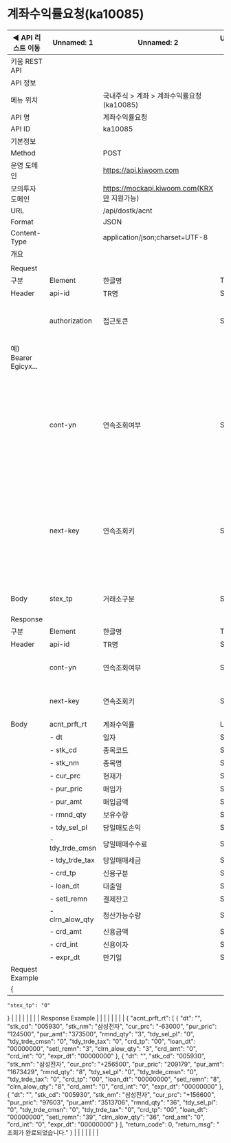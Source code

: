 # 계좌수익률요청(ka10085)

| ◀ API 리스트 이동 | Unnamed: 1 | Unnamed: 2 | Unnamed: 3 | Unnamed: 4 | Unnamed: 5 | Unnamed: 6 |
| --- | --- | --- | --- | --- | --- | --- |
| 키움 REST API |  |  |  |  |  |  |
| API 정보 |  |  |  |  |  |  |
| 메뉴 위치 |  | 국내주식 > 계좌 > 계좌수익률요청(ka10085) |  |  |  |  |
| API 명 |  | 계좌수익률요청 |  |  |  |  |
| API ID |  | ka10085 |  |  |  |  |
| 기본정보 |  |  |  |  |  |  |
| Method |  | POST |  |  |  |  |
| 운영 도메인 |  | https://api.kiwoom.com |  |  |  |  |
| 모의투자 도메인 |  | https://mockapi.kiwoom.com(KRX만 지원가능) |  |  |  |  |
| URL |  | /api/dostk/acnt |  |  |  |  |
| Format |  | JSON |  |  |  |  |
| Content-Type |  | application/json;charset=UTF-8 |  |  |  |  |
| 개요 |  |  |  |  |  |  |
|  |  |  |  |  |  |  |
| Request |  |  |  |  |  |  |
| 구분 | Element | 한글명 | Type | Required | Length | Description |
| Header | api-id | TR명 | String | Y | 10 |  |
|  | authorization | 접근토큰 | String | Y | 1000 | 토큰 지정시 토큰타입("Bearer") 붙혀서 호출 
 예) Bearer Egicyx... |
|  | cont-yn | 연속조회여부 | String | N | 1 | 응답 Header의 연속조회여부값이 Y일 경우 다음데이터 요청시 응답 Header의 cont-yn값 세팅 |
|  | next-key | 연속조회키 | String | N | 50 | 응답 Header의 연속조회여부값이 Y일 경우 다음데이터 요청시 응답 Header의 next-key값 세팅 |
| Body | stex_tp | 거래소구분 | String | Y | 1 |  0 : 통합, 1 : KRX, 2 : NXT |
| Response |  |  |  |  |  |  |
| 구분 | Element | 한글명 | Type | Required | Length | Description |
| Header | api-id | TR명 | String | Y | 10 |  |
|  | cont-yn | 연속조회여부 | String | N | 1 | 다음 데이터가 있을시 Y값 전달 |
|  | next-key | 연속조회키 | String | N | 50 | 다음 데이터가 있을시 다음 키값 전달 |
| Body | acnt_prft_rt | 계좌수익률 | LIST | N |  |  |
|  | - dt | 일자 | String | N | 20 |  |
|  | - stk_cd | 종목코드 | String | N | 20 |  |
|  | - stk_nm | 종목명 | String | N | 40 |  |
|  | - cur_prc | 현재가 | String | N | 20 |  |
|  | - pur_pric | 매입가 | String | N | 20 |  |
|  | - pur_amt | 매입금액 | String | N | 20 |  |
|  | - rmnd_qty | 보유수량 | String | N | 20 |  |
|  | - tdy_sel_pl | 당일매도손익 | String | N | 20 |  |
|  | - tdy_trde_cmsn | 당일매매수수료 | String | N | 20 |  |
|  | - tdy_trde_tax | 당일매매세금 | String | N | 20 |  |
|  | - crd_tp | 신용구분 | String | N | 20 |  |
|  | - loan_dt | 대출일 | String | N | 20 |  |
|  | - setl_remn | 결제잔고 | String | N | 20 |  |
|  | - clrn_alow_qty | 청산가능수량 | String | N | 20 |  |
|  | - crd_amt | 신용금액 | String | N | 20 |  |
|  | - crd_int | 신용이자 | String | N | 20 |  |
|  | - expr_dt | 만기일 | String | N | 20 |  |
| Request Example |  |  |  |  |  |  |
| {
    "stex_tp": "0"
} |  |  |  |  |  |  |
| Response Example |  |  |  |  |  |  |
| {
    "acnt_prft_rt": [
        {
            "dt": "",
            "stk_cd": "005930",
            "stk_nm": "삼성전자",
            "cur_prc": "-63000",
            "pur_pric": "124500",
            "pur_amt": "373500",
            "rmnd_qty": "3",
            "tdy_sel_pl": "0",
            "tdy_trde_cmsn": "0",
            "tdy_trde_tax": "0",
            "crd_tp": "00",
            "loan_dt": "00000000",
            "setl_remn": "3",
            "clrn_alow_qty": "3",
            "crd_amt": "0",
            "crd_int": "0",
            "expr_dt": "00000000"
        },
        {
            "dt": "",
            "stk_cd": "005930",
            "stk_nm": "삼성전자",
            "cur_prc": "+256500",
            "pur_pric": "209179",
            "pur_amt": "1673429",
            "rmnd_qty": "8",
            "tdy_sel_pl": "0",
            "tdy_trde_cmsn": "0",
            "tdy_trde_tax": "0",
            "crd_tp": "00",
            "loan_dt": "00000000",
            "setl_remn": "8",
            "clrn_alow_qty": "8",
            "crd_amt": "0",
            "crd_int": "0",
            "expr_dt": "00000000"
        },
        {
            "dt": "",
            "stk_cd": "005930",
            "stk_nm": "삼성전자",
            "cur_prc": "+156600",
            "pur_pric": "97603",
            "pur_amt": "3513706",
            "rmnd_qty": "36",
            "tdy_sel_pl": "0",
            "tdy_trde_cmsn": "0",
            "tdy_trde_tax": "0",
            "crd_tp": "00",
            "loan_dt": "00000000",
            "setl_remn": "39",
            "clrn_alow_qty": "36",
            "crd_amt": "0",
            "crd_int": "0",
            "expr_dt": "00000000"
        }
    ],
    "return_code": 0,
    "return_msg": " 조회가 완료되었습니다."
} |  |  |  |  |  |  |
